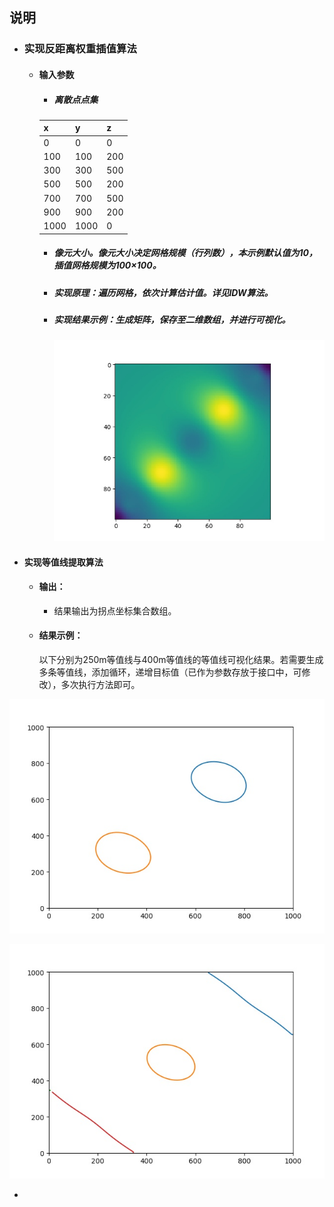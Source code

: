 ## 说明

- ### 实现反距离权重插值算法

  - #### 输入参数

    - ##### 离散点点集

    | x    | y    | z    |
    | ---- | ---- | ---- |
    | 0    | 0    | 0    |
    | 100  | 100  | 200  |
    | 300  | 300  | 500  |
    | 500  | 500  | 200  |
    | 700  | 700  | 500  |
    | 900  | 900  | 200  |
    | 1000 | 1000 | 0    |

    - ##### 像元大小。像元大小决定网格规模（行列数），本示例默认值为10，插值网格规模为100×100。

    - ##### 实现原理：遍历网格，依次计算估计值。详见IDW算法。

    - ##### 实现结果示例：生成矩阵，保存至二维数组，并进行可视化。

      ![IDW插值结果示例图](img/IDW插值结果示例图.jpeg)

      

- #### 实现等值线提取算法

  - #### 输出：

    - 结果输出为拐点坐标集合数组。
  
  - #### 结果示例：
  
    以下分别为250m等值线与400m等值线的等值线可视化结果。若需要生成多条等值线，添加循环，递增目标值（已作为参数存放于接口中，可修改），多次执行方法即可。

![400m等值线](img/400m等值线.jpeg)

![250m等值线](img/250m等值线.jpeg)

- 